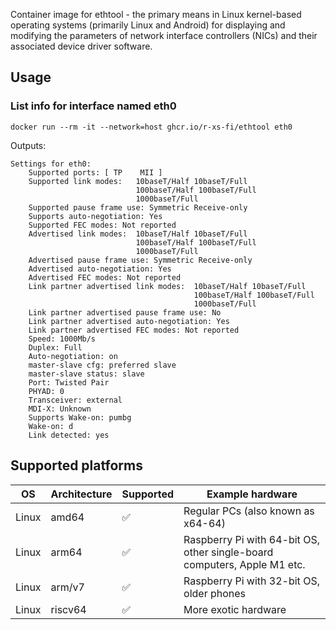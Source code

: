 Container image for ethtool - the primary means in Linux kernel-based operating systems (primarily Linux and Android) for displaying and modifying the parameters of network interface controllers (NICs) and their associated device driver software.

## Usage

### List info for interface named eth0

```shell
docker run --rm -it --network=host ghcr.io/r-xs-fi/ethtool eth0
```

Outputs:
```console
Settings for eth0:
	Supported ports: [ TP	 MII ]
	Supported link modes:   10baseT/Half 10baseT/Full
	                        100baseT/Half 100baseT/Full
	                        1000baseT/Full
	Supported pause frame use: Symmetric Receive-only
	Supports auto-negotiation: Yes
	Supported FEC modes: Not reported
	Advertised link modes:  10baseT/Half 10baseT/Full
	                        100baseT/Half 100baseT/Full
	                        1000baseT/Full
	Advertised pause frame use: Symmetric Receive-only
	Advertised auto-negotiation: Yes
	Advertised FEC modes: Not reported
	Link partner advertised link modes:  10baseT/Half 10baseT/Full
	                                     100baseT/Half 100baseT/Full
	                                     1000baseT/Full
	Link partner advertised pause frame use: No
	Link partner advertised auto-negotiation: Yes
	Link partner advertised FEC modes: Not reported
	Speed: 1000Mb/s
	Duplex: Full
	Auto-negotiation: on
	master-slave cfg: preferred slave
	master-slave status: slave
	Port: Twisted Pair
	PHYAD: 0
	Transceiver: external
	MDI-X: Unknown
	Supports Wake-on: pumbg
	Wake-on: d
	Link detected: yes
```

## Supported platforms


| OS    | Architecture  | Supported | Example hardware |
|-------|---------------|-----------|-------------|
| Linux | amd64 | ✅       | Regular PCs (also known as x64-64) |
| Linux | arm64 | ✅       | Raspberry Pi with 64-bit OS, other single-board computers, Apple M1 etc. |
| Linux | arm/v7 | ✅       | Raspberry Pi with 32-bit OS, older phones |
| Linux | riscv64 | ✅       | More exotic hardware |

